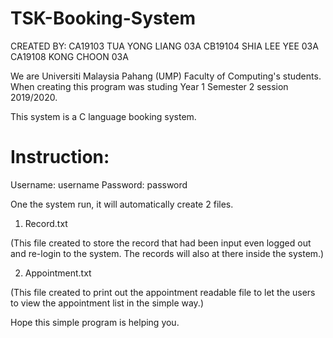 # TSK-Booking-System

CREATED BY:
CA19103	TUA YONG LIANG	03A
CB19104	SHIA LEE YEE	03A
CA19108	KONG CHOON	03A

We are Universiti Malaysia Pahang (UMP) Faculty of Computing's students. When creating this program was studing Year 1 Semester 2 session 2019/2020.

This system is a C language booking system.


# Instruction:

Username: username
Password: password

One the system run, it will automatically create 2 files.

1. Record.txt 

(This file created to store the record that had been input even logged out and re-login to the system. The records will also at there inside the system.)

2. Appointment.txt 

(This file created to print out the appointment readable file to let the users to view the appointment list in the simple way.)


Hope this simple program is helping you.
